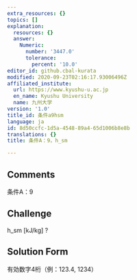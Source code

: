 ```yaml
---
extra_resources: {}
topics: []
explanation:
  resources: {}
  answer:
    Numeric:
      number: '3447.0'
      tolerance:
        percent: '10.0'
editor_id: github.cbal-kurata
modified: 2020-09-23T02:16:17.93006496Z
affiliated_institute:
  url: https://www.kyushu-u.ac.jp
  en_name: Kyushu University
  name: 九州大学
version: '1.0'
title_id: 条件a9hsm
language: ja
id: 8d50ccfc-1d5a-4548-89a4-65d1006b8e8b
translations: {}
title: 条件A：9，h_sm

---
```


## Comments
条件A：9

## Challenge
h_sm [kJ/kg] ?

## Solution Form
有効数字4桁（例：123.4,  1234）




